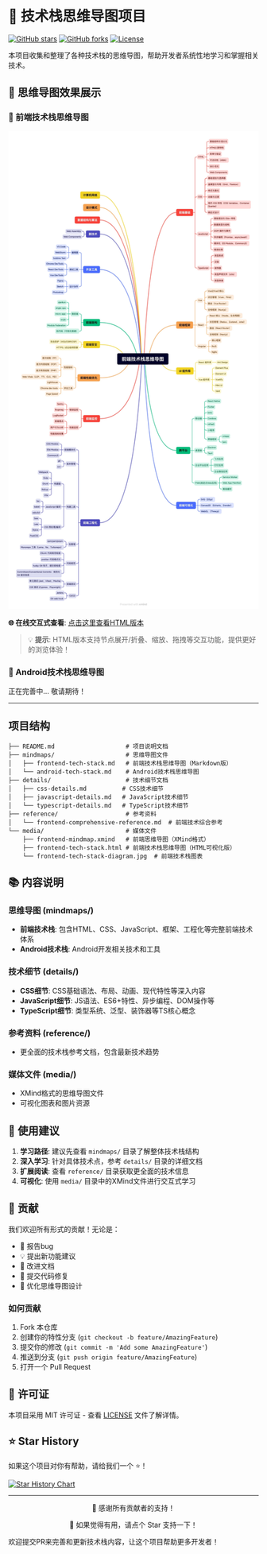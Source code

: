 # 🧠 技术栈思维导图项目

[![GitHub stars](https://img.shields.io/github/stars/yang-0930/tech-stacks-mindmap?style=social)](https://github.com/yang-0930/tech-stacks-mindmap)
[![GitHub forks](https://img.shields.io/github/forks/yang-0930/tech-stacks-mindmap?style=social)](https://github.com/yang-0930/tech-stacks-mindmap)
[![License](https://img.shields.io/badge/license-MIT-blue.svg)](LICENSE)

本项目收集和整理了各种技术栈的思维导图，帮助开发者系统性地学习和掌握相关技术。

## 🎯 思维导图效果展示

### 📱 前端技术栈思维导图

![前端技术栈思维导图](./media/前端技术栈思维导图.jpg)

**🌐 在线交互式查看**: [点击这里查看HTML版本](./media/frontend-tech-stack.html)

> 💡 **提示**: HTML版本支持节点展开/折叠、缩放、拖拽等交互功能，提供更好的浏览体验！

### 🤖 Android技术栈思维导图

正在完善中... 敬请期待！

---

## 项目结构

```
├── README.md                    # 项目说明文档
├── mindmaps/                    # 思维导图文件
│   ├── frontend-tech-stack.md   # 前端技术栈思维导图（Markdown版）
│   └── android-tech-stack.md    # Android技术栈思维导图
├── details/                     # 技术细节文档
│   ├── css-details.md          # CSS技术细节
│   ├── javascript-details.md   # JavaScript技术细节
│   └── typescript-details.md   # TypeScript技术细节
├── reference/                   # 参考资料
│   └── frontend-comprehensive-reference.md  # 前端技术综合参考
└── media/                       # 媒体文件
    ├── frontend-mindmap.xmind   # 前端思维导图（XMind格式）
    ├── frontend-tech-stack.html # 前端技术栈思维导图（HTML可视化版）
    └── frontend-tech-stack-diagram.jpg  # 前端技术栈图表
```

## 📚 内容说明

### 思维导图 (mindmaps/)
- **前端技术栈**: 包含HTML、CSS、JavaScript、框架、工程化等完整前端技术体系
- **Android技术栈**: Android开发相关技术和工具

### 技术细节 (details/)
- **CSS细节**: CSS基础语法、布局、动画、现代特性等深入内容
- **JavaScript细节**: JS语法、ES6+特性、异步编程、DOM操作等
- **TypeScript细节**: 类型系统、泛型、装饰器等TS核心概念

### 参考资料 (reference/)
- 更全面的技术栈参考文档，包含最新技术趋势

### 媒体文件 (media/)
- XMind格式的思维导图文件
- 可视化图表和图片资源

## 🚀 使用建议

1. **学习路径**: 建议先查看 `mindmaps/` 目录了解整体技术栈结构
2. **深入学习**: 针对具体技术点，参考 `details/` 目录的详细文档
3. **扩展阅读**: 查看 `reference/` 目录获取更全面的技术信息
4. **可视化**: 使用 `media/` 目录中的XMind文件进行交互式学习

## 🤝 贡献

我们欢迎所有形式的贡献！无论是：

- 🐛 报告bug
- 💡 提出新功能建议
- 📝 改进文档
- 🔧 提交代码修复
- 🎨 优化思维导图设计

### 如何贡献

1. Fork 本仓库
2. 创建你的特性分支 (`git checkout -b feature/AmazingFeature`)
3. 提交你的修改 (`git commit -m 'Add some AmazingFeature'`)
4. 推送到分支 (`git push origin feature/AmazingFeature`)
5. 打开一个 Pull Request

## 📄 许可证

本项目采用 MIT 许可证 - 查看 [LICENSE](LICENSE) 文件了解详情。

## ⭐ Star History

如果这个项目对你有帮助，请给我们一个 ⭐️！

[![Star History Chart](https://api.star-history.com/svg?repos=yang-0930/tech-stacks-mindmap&type=Date)](https://star-history.com/#yang-0930/tech-stacks-mindmap&Date)

---

<div align="center">
  <p>💖 感谢所有贡献者的支持！</p>
  <p>🌟 如果觉得有用，请点个 Star 支持一下！</p>
</div>

欢迎提交PR来完善和更新技术栈内容，让这个项目帮助更多开发者！